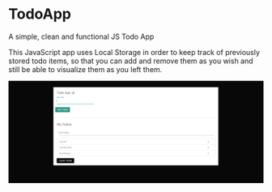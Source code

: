 # TodoApp
A simple, clean and functional JS Todo App

This JavaScript app uses Local Storage in order to keep track of previously stored todo items, so that you can add and remove
them as you wish and still be able to visualize them as you left them.

![alt text](https://github.com/vale-c/modern-javascript-course/raw/master/TodoApp/todo-ui.png)